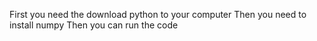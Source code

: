 First you need the download python to your computer
Then you need to install numpy
Then you can run the code 
